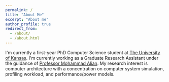 ```yaml
---
permalink: /
title: "About Me"
excerpt: "About me"
author_profile: true
redirect_from: 
  - /about/
  - /about.html
---
```


I'm currently a first-year PhD Computer Science student at [The University of Kansas](https://ku.edu/). I'm currently working as a Graduate Research Assistant under the guidance of [Professor Mohammad Alian](https://alian-eecs.ku.edu/). My research interest is computer architecture with a concentration on computer system simulation, profiling workload, and performance/power models.